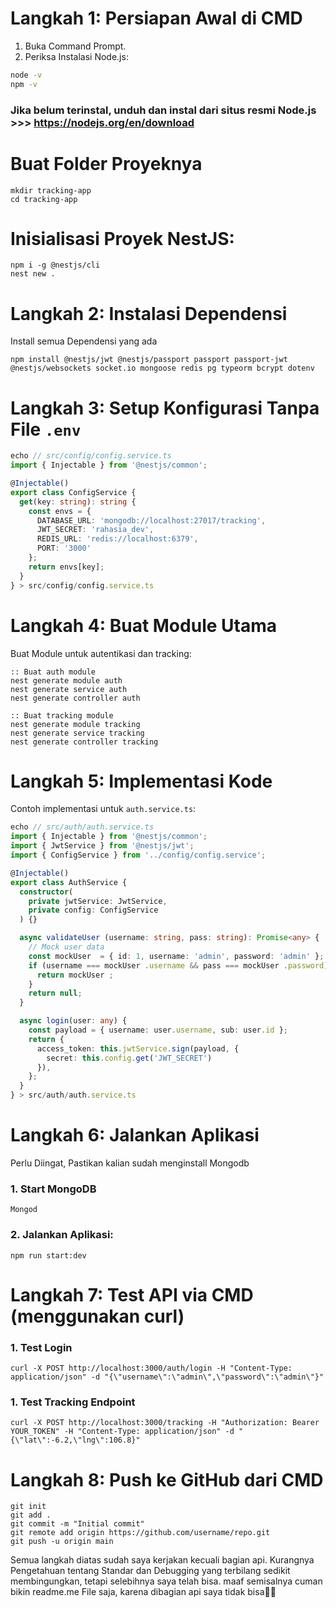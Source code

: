 # Langkah 1: Persiapan Awal di CMD
1. Buka Command Prompt.
2. Periksa Instalasi Node.js:
```bash
node -v
npm -v
```
### Jika belum terinstal, unduh dan instal dari situs resmi Node.js >>> https://nodejs.org/en/download

# Buat Folder Proyeknya
```
mkdir tracking-app
cd tracking-app
```
# Inisialisasi Proyek NestJS:
```
npm i -g @nestjs/cli
nest new .
```

# Langkah 2: Instalasi Dependensi
Install semua Dependensi yang ada

```
npm install @nestjs/jwt @nestjs/passport passport passport-jwt @nestjs/websockets socket.io mongoose redis pg typeorm bcrypt dotenv
```
# Langkah 3: Setup Konfigurasi Tanpa File `.env`
```typescript
echo // src/config/config.service.ts
import { Injectable } from '@nestjs/common';

@Injectable()
export class ConfigService {
  get(key: string): string {
    const envs = {
      DATABASE_URL: 'mongodb://localhost:27017/tracking',
      JWT_SECRET: 'rahasia_dev',
      REDIS_URL: 'redis://localhost:6379',
      PORT: '3000'
    };
    return envs[key];
  }
} > src/config/config.service.ts
```
# Langkah 4: Buat Module Utama
Buat Module untuk autentikasi dan tracking:
```
:: Buat auth module
nest generate module auth
nest generate service auth
nest generate controller auth

:: Buat tracking module
nest generate module tracking
nest generate service tracking
nest generate controller tracking
```
# Langkah 5: Implementasi Kode
Contoh implementasi untuk `auth.service.ts`:
```typescript
echo // src/auth/auth.service.ts
import { Injectable } from '@nestjs/common';
import { JwtService } from '@nestjs/jwt';
import { ConfigService } from '../config/config.service';

@Injectable()
export class AuthService {
  constructor(
    private jwtService: JwtService,
    private config: ConfigService
  ) {}

  async validateUser (username: string, pass: string): Promise<any> {
    // Mock user data
    const mockUser  = { id: 1, username: 'admin', password: 'admin' };
    if (username === mockUser .username && pass === mockUser .password) {
      return mockUser ;
    }
    return null;
  }

  async login(user: any) {
    const payload = { username: user.username, sub: user.id };
    return {
      access_token: this.jwtService.sign(payload, {
        secret: this.config.get('JWT_SECRET')
      }),
    };
  }
} > src/auth/auth.service.ts
```
# Langkah 6: Jalankan Aplikasi
Perlu Diingat, Pastikan kalian sudah menginstall Mongodb
### 1. Start MongoDB
```
Mongod
```
### 2. Jalankan Aplikasi:
```
npm run start:dev
```
# Langkah 7: Test API via CMD (menggunakan curl)
### 1. Test Login
```
curl -X POST http://localhost:3000/auth/login -H "Content-Type: application/json" -d "{\"username\":\"admin\",\"password\":\"admin\"}"
```
### 1. Test Tracking Endpoint
```
curl -X POST http://localhost:3000/tracking -H "Authorization: Bearer YOUR_TOKEN" -H "Content-Type: application/json" -d "{\"lat\":-6.2,\"lng\":106.8}"
```
# Langkah 8: Push ke GitHub dari CMD
```
git init
git add .
git commit -m "Initial commit"
git remote add origin https://github.com/username/repo.git
git push -u origin main
```
Semua langkah diatas sudah saya kerjakan kecuali bagian api. Kurangnya Pengetahuan tentang Standar dan Debugging yang terbilang sedikit membingungkan, tetapi selebihnya saya telah bisa. maaf semisalnya cuman bikin readme.me File saja, karena dibagian api saya tidak bisa🙏🙏
